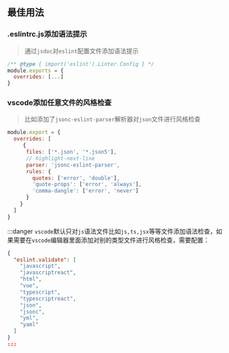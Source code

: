 ## 最佳用法

### .eslintrc.js添加语法提示

>通过`jsdoc`对`eslint`配置文件添加语法提示

```javascript
/** @type { import('eslint').Linter.Config } */
module.exports = {
  overrides: [...]
}
```

### vscode添加任意文件的风格检查

>比如添加了`jsonc-eslint-parser`解析器对`json`文件进行风格检查

```javascript
module.export = {
  overrides: [
     {
      files: ['*.json', '*.json5'],
      // highlight-next-line
      parser: 'jsonc-eslint-parser',
      rules: {
        quotes: ['error', 'double'],
        'quote-props': ['error', 'always'],
        'comma-dangle': ['error', 'never']
      }
    }
  ]
}
```

:::danger
`vscode`默认只对`js`语法文件比如`js,ts,jsx`等等文件添加语法检查，如果需要在`vscode`编辑器里面添加对别的类型文件进行风格检查，需要配置：

```json title=".vscode/settings.json"
{
  "eslint.validate": [
    "javascript",
    "javascriptreact",
    "html",
    "vue",
    "typescript",
    "typescriptreact",
    "json",
    "jsonc",
    "yml",
    "yaml"
  ]
}
:::
